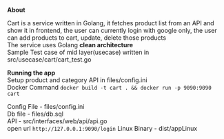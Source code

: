 **About**

Cart is a service written in Golang, it fetches product list from an API and show it in frontend, the user can currently login with google only, the user can add products to cart, update, delete those products  
The service uses Golang **clean architecture**  
Sample Test case of mid layer(usecase) written in src/usecase/cart/cart_test.go


   
**Running the app**  
Setup product and category API in files/config.ini  
Docker Command  `docker build -t cart . && docker run -p 9090:9090 cart`  


Config File - files/config.ini  
Db file - files/db.sql  
API - src/interfaces/web/api/api.go  
open url `http://127.0.0.1:9090/login`
Linux Binary - dist/appLinux